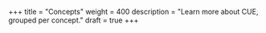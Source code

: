+++
title = "Concepts"
weight = 400
description = "Learn more about CUE, grouped per concept."
draft = true
+++
